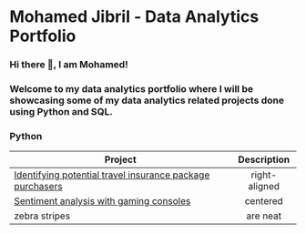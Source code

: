 # Mohamed Jibril - Data Analytics Portfolio
### Hi there 👋, I am Mohamed! 

### Welcome to my data analytics portfolio where I will be showcasing some of my data analytics related projects done using Python and SQL.

### Python

| Project       | Description   |
| ------------- |:-------------:|
| [Identifying potential travel insurance package purchasers](https://github.com/jibmo22/data-analytics-portfolio/blob/main/Identifying%20potential%20travel%20insurance%20package%20purchasers.ipynb)| right-aligned |
| [Sentiment analysis with gaming consoles](https://github.com/jibmo22/data-analytics-portfolio/blob/main/Sentiment%20analysis%20with%20gaming%20consoles.ipynb)      | centered      |
| zebra stripes | are neat      |

